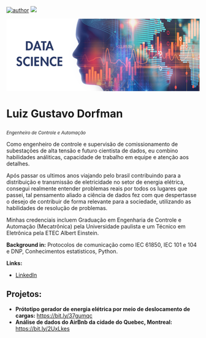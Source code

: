 [![author](https://img.shields.io/badge/author-endlichL-LuizDorfman.svg)](https://www.linkedin.com/in/luiz-gustavo-dorfman-938986125/) [![](https://img.shields.io/badge/python-3.7+-blue.svg)](https://www.python.org/downloads/release/python-365/) 

<p align="center">
  <img src="Data-Science-Certification.png" >
</p>

# Luiz Gustavo Dorfman
<sub>*Engenheiro de Controle e Automação*</sub>

Como engenheiro de controle e supervisão de comissionamento de subestações de alta tensão e futuro cientista de dados, eu combino habilidades análiticas, capacidade de trabalho em equipe e atenção aos detalhes.

Após passar os ultimos anos viajando pelo brasil contribuindo para a distribuição e transmissão de eletricidade no setor de energia elétrica, consegui realmente entender problemas reais por todos os lugares que passei, tal pensamento aliado a ciência de dados fez com que despertasse o desejo de contribuir de forma relevante para a sociedade, utilizando as habilidades de resolução de problemas.

Minhas credenciais incluem Graduação em Engenharia de Controle e Automação (Mecatrônica) pela Universidade paulista e um Técnico em Eletrônica pela ETEC Albert Einstein.


**Background in:** Protocolos de comunicação como IEC 61850, IEC 101 e 104 e DNP, Conhecimentos estatisticos, Python.

**Links:**
* [LinkedIn](https://www.linkedin.com/in/luiz-gustavo-dorfman-938986125/)

## Projetos:

* **Prótotipo gerador de energia elétrica por meio de deslocamento de cargas:** https://bit.ly/37gumqc
* **Análise de dados do AirBnb da cidade do Quebec, Montreal:** https://bit.ly/2UxLkes
